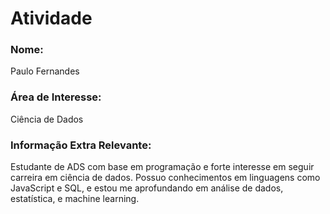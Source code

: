 # Atividade
### Nome:
Paulo Fernandes
### Área de Interesse:
Ciência de Dados
### Informação Extra Relevante:
Estudante de ADS com base em programação e forte interesse em seguir carreira em ciência de dados. Possuo conhecimentos em linguagens como JavaScript e SQL, e estou me aprofundando em análise de dados, estatística, e machine learning. 

